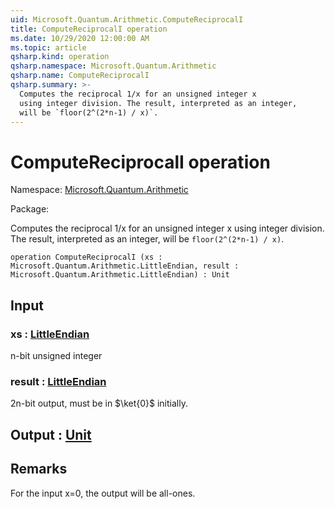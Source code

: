 ```yaml
---
uid: Microsoft.Quantum.Arithmetic.ComputeReciprocalI
title: ComputeReciprocalI operation
ms.date: 10/29/2020 12:00:00 AM
ms.topic: article
qsharp.kind: operation
qsharp.namespace: Microsoft.Quantum.Arithmetic
qsharp.name: ComputeReciprocalI
qsharp.summary: >-
  Computes the reciprocal 1/x for an unsigned integer x
  using integer division. The result, interpreted as an integer,
  will be `floor(2^(2*n-1) / x)`.
---
```


# ComputeReciprocalI operation

Namespace: [Microsoft.Quantum.Arithmetic](xref:Microsoft.Quantum.Arithmetic)

Package: [](https://nuget.org/packages/)


Computes the reciprocal 1/x for an unsigned integer xusing integer division. The result, interpreted as an integer,will be `floor(2^(2*n-1) / x)`.

```qsharp
operation ComputeReciprocalI (xs : Microsoft.Quantum.Arithmetic.LittleEndian, result : Microsoft.Quantum.Arithmetic.LittleEndian) : Unit
```


## Input

### xs : [LittleEndian](xref:Microsoft.Quantum.Arithmetic.LittleEndian)

n-bit unsigned integer


### result : [LittleEndian](xref:Microsoft.Quantum.Arithmetic.LittleEndian)

2n-bit output, must be in $\ket{0}$ initially.



## Output : [Unit](xref:microsoft.quantum.lang-ref.unit)



## Remarks

For the input x=0, the output will be all-ones.